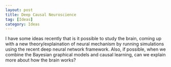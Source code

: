 ```yaml
---
layout: post
title: Deep Causal Neuroscience
tag: [Ideas]
category: Ideas
---
```


I have some ideas recently that is it possible to study the brain, coming up with a new theory/explaination of neural mechanism by running simulations using the recent deep neural network framework. Also, if possible, when we combine the Bayesian graphical models and causal learning, can we explain more about how the brain works?
<!--stackedit_data:
eyJoaXN0b3J5IjpbLTExMjM1MDQ5MzldfQ==
-->